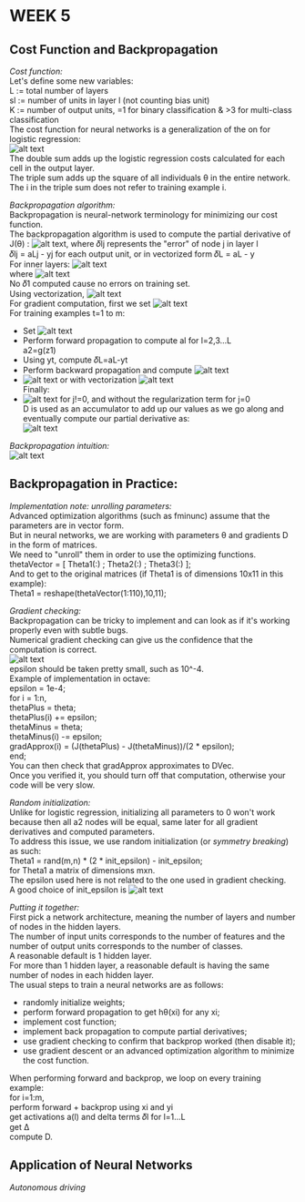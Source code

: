 # **WEEK 5**

## **Cost Function and Backpropagation**  

*Cost function:*  
Let's define some new variables:  
L := total number of layers  
sl := number of units in layer l (not counting bias unit)  
K := number of output units, =1 for binary classification & >3 for multi-class classification  
The cost function for neural networks is a generalization of the on for logistic regression:  
![alt text](https://i.imgur.com/UH2WFoK.jpg)  
The double sum adds up the logistic regression costs calculated for each cell in the output layer.  
The triple sum adds up the square of all individuals θ in the entire network.  
The i in the triple sum does not refer to training example i.

*Backpropagation algorithm:*  
Backpropagation is neural-network terminology for minimizing our cost function.  
The backpropagation algorithm is used to compute the partial derivative of J(θ) : ![alt text](https://i.imgur.com/SeSWDXP.jpg), where 𝛿lj represents the "error" of node j in layer l  
𝛿lj = aLj - yj for each output unit, or in vectorized form 𝛿L = aL - y  
For inner layers: ![alt text](https://i.imgur.com/OHiBvzq.jpg)  
where ![alt text](https://i.imgur.com/7vvh7RE.jpg)  
No 𝛿1 computed cause no errors on training set.  
Using vectorization, ![alt text](https://i.imgur.com/Za7acMC.jpg)  
For gradient computation, first we set ![alt text](https://i.imgur.com/vteHPgQ.jpg)  
For training examples t=1 to m:  
- Set ![alt text](https://i.imgur.com/fYeqNrp.jpg)  
- Perform forward propagation to compute al for l=2,3...L  
a2=g(z1)  
- Using yt, compute 𝛿L=aL-yt
- Perform backward propagation and compute ![alt text](https://i.imgur.com/mMG6upu.jpg)  
- ![alt text](https://i.imgur.com/Gtdg4Bh.jpg) or with vectorization ![alt text](https://i.imgur.com/fyDU0jK.jpg)  
Finally:  
- ![alt text](https://i.imgur.com/pjDl9jQ.jpg) for j!=0, and without the regularization term for j=0  
D is used as an accumulator to add up our values as we go along and eventually compute our partial derivative as:  
![alt text](https://i.imgur.com/F7eQ8U3.jpg)

*Backpropagation intuition:*  
![alt text](https://i.imgur.com/8XZowjq.jpg)

## **Backpropagation in Practice:**

*Implementation note: unrolling parameters:*  
Advanced optimization algorithms (such as fminunc) assume that the parameters are in vector form.  
But in neural networks, we are working with parameters θ and gradients D in the form of matrices.  
We need to "unroll" them in order to use the optimizing functions.  
thetaVector = [ Theta1(:) ; Theta2(:) ; Theta3(:) ];  
And to get to the original matrices (if Theta1 is of dimensions 10x11 in this example):  
Theta1 = reshape(thetaVector(1:110),10,11);

*Gradient checking:*  
Backpropagation can be tricky to implement and can look as if it's working properly even with subtle bugs.  
Numerical gradient checking can give us the confidence that the computation is correct.  
![alt text](https://i.imgur.com/n1uwWXL.jpg)  
epsilon should be taken pretty small, such as 10^-4.  
Example of implementation in octave:  
epsilon = 1e-4;  
for i = 1:n,  
  thetaPlus = theta;  
  thetaPlus(i) += epsilon;  
  thetaMinus = theta;  
  thetaMinus(i) -= epsilon;  
  gradApprox(i) = (J(thetaPlus) - J(thetaMinus))/(2 * epsilon);  
end;  
You can then check that gradApprox approximates to DVec.  
Once you verified it, you should turn off that computation, otherwise your code will be very slow.

*Random initialization:*  
Unlike for logistic regression, initializing all parameters to 0 won't work because then all a2 nodes will be equal, same later for all gradient derivatives and computed parameters.  
To address this issue, we use random initialization (or *symmetry breaking*) as such:  
Theta1 = rand(m,n) * (2 * init_epsilon) - init_epsilon;  
for Theta1 a matrix of dimensions mxn.  
The epsilon used here is not related to the one used in gradient checking.  
A good choice of init_epsilon is ![alt text](https://i.imgur.com/BaCF1tm.png)  

*Putting it together:*  
First pick a network architecture, meaning the number of layers and number of nodes in the hidden layers.  
The number of input units corresponds to the number of features and the number of output units corresponds to the number of classes.  
A reasonable default is 1 hidden layer.  
For more than 1 hidden layer, a reasonable default is having the same number of nodes in each hidden layer.  
The usual steps to train a neural networks are as follows:  
- randomly initialize weights;  
- perform forward propagation to get hθ(xi) for any xi;  
- implement cost function;  
- implement back propagation to compute partial derivatives;  
- use gradient checking to confirm that backprop worked (then disable it);  
- use gradient descent or an advanced optimization algorithm to minimize the cost function.  

When performing forward and backprop, we loop on every training example:  
for i=1:m,  
perform forward + backprop using xi and yi  
get activations a(l) and delta terms 𝛿l for l=1...L  
get Δ  
compute D.

## **Application of Neural Networks**

*Autonomous driving*

